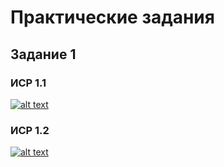 # Практические задания
## Задание 1
### ИСР 1.1
[![alt text](http://qrcoder.ru/code/?https%3A%2F%2Fyadi.sk%2Fi%2FVrVXdWCnnXETCw&10&0 "Философские проблемы информатики")](https://yadi.sk/i/VrVXdWCnnXETCw)
### ИСР 1.2
[![alt text](http://qrcoder.ru/code/?https%3A%2F%2Fyadi.sk%2Fi%2F0SbHjgkBeK78HQ&10&0 "Интеллект-карта")](https://yadi.sk/i/0SbHjgkBeK78HQ)
